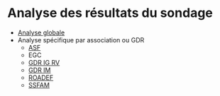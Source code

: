 # Analyse des résultats du sondage

+ [Analyse globale](globale.md)
+ Analyse spécifique par association ou GDR
  + [ASF](asf.md)
  + EGC
  + [GDR IG RV](gdrigrv.md)
  + [GDR IM](gdrim.md)
  + [ROADEF](roadef.md)
  + [SSFAM](ssfam.md)
